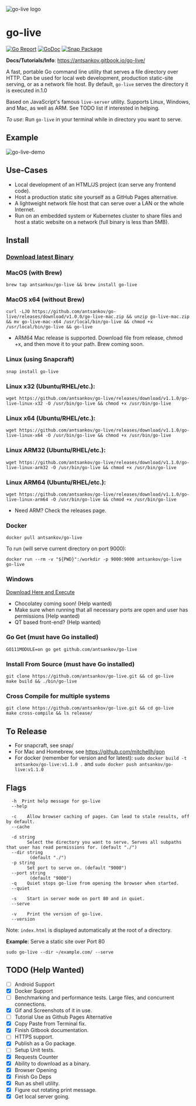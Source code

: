 ![go-live logo](./logo.png)

# go-live
[![Go Report](https://goreportcard.com/badge/github.com/antsankov/go-live)](https://goreportcard.com/report/github.com/antsankov/go-live)
[![GoDoc](https://godoc.org/github.com/antsankov/go-live?status.svg)](https://pkg.go.dev/github.com/antsankov/go-live@v1.0.0?tab=overview)
[![Snap Package](https://snapcraft.io/go-live/badge.svg)](https://snapcraft.io/go-live)

**Docs/Tutorials/Info**: https://antsankov.gitbook.io/go-live/

A fast, portable Go command line utility that serves a file directory over HTTP. Can be used for local web development, production static-site serving, or as a network file host. By default, `go-live` serves the directory it is executed in.1.0

Based on JavaScript's famous `live-server` utility. Supports Linux, Windows, and Mac, as well as ARM. See TODO list if interested in helping.

*To use*: Run `go-live` in your terminal while in directory you want to serve.

## Example

![go-live-demo](https://user-images.githubusercontent.com/2533512/94636832-5554c900-0293-11eb-8aea-585f8d007fab.gif)

## Use-Cases
* Local development of an HTML/JS project (can serve any frontend code).
* Host a production static site yourself as a GitHub Pages alternative.
* A lightweight network file host that can serve over a LAN or the whole Internet.
* Run on an embedded system or Kubernetes cluster to share files and host a static website on a network (full binary is less than 5MB). 

## Install

### [Download latest Binary](https://github.com/antsankov/go-live/releases)

### MacOS (with Brew)

`brew tap antsankov/go-live && brew install go-live` 

### MacOS x64 (without Brew)

`curl -LJO https://github.com/antsankov/go-live/releases/download/v1.0.0/go-live-mac.zip && unzip go-live-mac.zip && mv go-live-mac-x64 /usr/local/bin/go-live && chmod +x /usr/local/bin/go-live && go-live`

- ARM64 Mac release is supported. Download file from release, chmod +x, and then move it to your path. Brew coming soon.

### Linux (using Snapcraft)
`snap install go-live`

### Linux x32 (Ubuntu/RHEL/etc.):
`wget https://github.com/antsankov/go-live/releases/download/v1.1.0/go-live-linux-x32 -O /usr/bin/go-live && chmod +x /usr/bin/go-live`

### Linux x64 (Ubuntu/RHEL/etc.):
`wget https://github.com/antsankov/go-live/releases/download/v1.1.0/go-live-linux-x64 -O /usr/bin/go-live && chmod +x /usr/bin/go-live`

### Linux ARM32 (Ubuntu/RHEL/etc.):
`wget https://github.com/antsankov/go-live/releases/download/v1.1.0/go-live-linux-arm32 -O /usr/bin/go-live && chmod +x /usr/bin/go-live`

### Linux ARM64 (Ubuntu/RHEL/etc.):
`wget https://github.com/antsankov/go-live/releases/download/v1.1.0/go-live-linux-arm64 -O /usr/bin/go-live && chmod +x /usr/bin/go-live`

- Need ARM? Check the releases page.

### Docker
`docker pull antsankov/go-live`

To run (will serve current directory on port 9000):

`docker run --rm -v "${PWD}":/workdir -p 9000:9000 antsankov/go-live go-live`

### Windows

[Download Here and Execute](https://github.com/antsankov/go-live/releases/tag/v1.1.0)

- Chocolatey coming soon! (Help wanted)
- Make sure when running that all necessary ports are open and user has permissions (Help wanted)
- QT based front-end? (Help wanted)

### Go Get (must have Go installed)
`GO111MODULE=on go get github.com/antsankov/go-live`

### Install From Source (must have Go installed)
```
git clone https://github.com/antsankov/go-live.git && cd go-live
make build && ./bin/go-live
```
### Cross Compile for multiple systems
```
git clone https://github.com/antsankov/go-live.git && cd go-live
make cross-compile && ls release/
```

## To Release
- For snapcraft, see snap/
- For Mac and Homebrew, see https://github.com/mitchellh/gon
- For docker (remember for version and for latest): `sudo docker build -t antsankov/go-live:v1.1.0 .` and `sudo docker push antsankov/go-live:v1.1.0`
## Flags
```
  -h  Print help message for go-live 
  --help

  -c	Allow browser caching of pages. Can lead to stale results, off by default.
  --cache

  -d string
    	Select the directory you want to serve. Serves all subpaths that user has read permissions for. (default "./")
  --dir string
    	 (default "./")
  -p string
    	Set port to serve on. (default "9000")
  --port string
    	 (default "9000")
  -q	Quiet stops go-live from opening the browser when started.
  --quiet

  -s	Start in server mode on port 80 and in quiet.
  --serve

  -v	Print the version of go-live.
  --version
```

Note: `index.html` is displayed automatically at the root of a directory.

**Example**: Serve a static site over Port 80

`sudo go-live --dir ~/example.com/ --serve`

## TODO (Help Wanted)
- [ ] Android Support
- [x] Docker Support
- [ ] Benchmarking and performance tests. Large files, and concurrent connections.
- [x] Gif and Screenshots of it in use. 
- [ ] Tutorial Use as Github Pages Alternative
- [x] Copy Paste from Terminal fix.
- [x] Finish Gitbook documentation. 
- [ ] HTTPS support.
- [x] Publish as a Go package.
- [ ] Setup Unit tests.
- [x] Requests Counter
- [x] Ability to download as a binary.
- [x] Browser Opening
- [x] Finish Go Deps
- [x] Run as shell utility.
- [x] Figure out rotating print message.
- [x] Get local server going.

